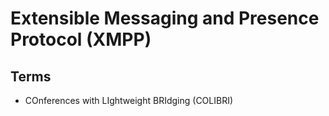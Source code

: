 # Extensible Messaging and Presence Protocol (XMPP)

<!--
https://github.com/tinode/chat
-->

## Terms

- COnferences with LIghtweight BRIdging (COLIBRI)
